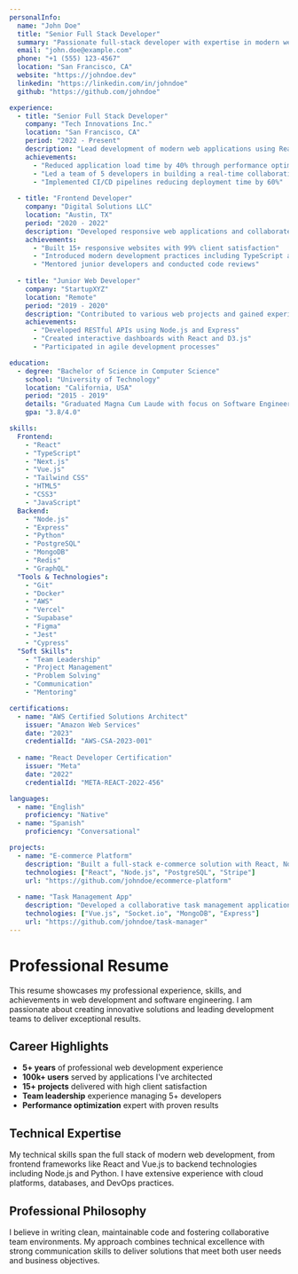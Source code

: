 ```yaml
---
personalInfo:
  name: "John Doe"
  title: "Senior Full Stack Developer"
  summary: "Passionate full-stack developer with expertise in modern web technologies and a track record of delivering high-quality solutions."
  email: "john.doe@example.com"
  phone: "+1 (555) 123-4567"
  location: "San Francisco, CA"
  website: "https://johndoe.dev"
  linkedin: "https://linkedin.com/in/johndoe"
  github: "https://github.com/johndoe"

experience:
  - title: "Senior Full Stack Developer"
    company: "Tech Innovations Inc."
    location: "San Francisco, CA"
    period: "2022 - Present"
    description: "Lead development of modern web applications using React, TypeScript, and Node.js. Architected scalable solutions serving 100k+ users."
    achievements:
      - "Reduced application load time by 40% through performance optimization"
      - "Led a team of 5 developers in building a real-time collaboration platform"
      - "Implemented CI/CD pipelines reducing deployment time by 60%"
  
  - title: "Frontend Developer"
    company: "Digital Solutions LLC"
    location: "Austin, TX"
    period: "2020 - 2022"
    description: "Developed responsive web applications and collaborated with design teams to create exceptional user experiences."
    achievements:
      - "Built 15+ responsive websites with 99% client satisfaction"
      - "Introduced modern development practices including TypeScript and testing"
      - "Mentored junior developers and conducted code reviews"
  
  - title: "Junior Web Developer"
    company: "StartupXYZ"
    location: "Remote"
    period: "2019 - 2020"
    description: "Contributed to various web projects and gained experience in full-stack development."
    achievements:
      - "Developed RESTful APIs using Node.js and Express"
      - "Created interactive dashboards with React and D3.js"
      - "Participated in agile development processes"

education:
  - degree: "Bachelor of Science in Computer Science"
    school: "University of Technology"
    location: "California, USA"
    period: "2015 - 2019"
    details: "Graduated Magna Cum Laude with focus on Software Engineering and Web Technologies"
    gpa: "3.8/4.0"

skills:
  Frontend:
    - "React"
    - "TypeScript"
    - "Next.js"
    - "Vue.js"
    - "Tailwind CSS"
    - "HTML5"
    - "CSS3"
    - "JavaScript"
  Backend:
    - "Node.js"
    - "Express"
    - "Python"
    - "PostgreSQL"
    - "MongoDB"
    - "Redis"
    - "GraphQL"
  "Tools & Technologies":
    - "Git"
    - "Docker"
    - "AWS"
    - "Vercel"
    - "Supabase"
    - "Figma"
    - "Jest"
    - "Cypress"
  "Soft Skills":
    - "Team Leadership"
    - "Project Management"
    - "Problem Solving"
    - "Communication"
    - "Mentoring"

certifications:
  - name: "AWS Certified Solutions Architect"
    issuer: "Amazon Web Services"
    date: "2023"
    credentialId: "AWS-CSA-2023-001"
  
  - name: "React Developer Certification"
    issuer: "Meta"
    date: "2022"
    credentialId: "META-REACT-2022-456"

languages:
  - name: "English"
    proficiency: "Native"
  - name: "Spanish"
    proficiency: "Conversational"

projects:
  - name: "E-commerce Platform"
    description: "Built a full-stack e-commerce solution with React, Node.js, and PostgreSQL"
    technologies: ["React", "Node.js", "PostgreSQL", "Stripe"]
    url: "https://github.com/johndoe/ecommerce-platform"
  
  - name: "Task Management App"
    description: "Developed a collaborative task management application with real-time updates"
    technologies: ["Vue.js", "Socket.io", "MongoDB", "Express"]
    url: "https://github.com/johndoe/task-manager"
---
```


# Professional Resume

This resume showcases my professional experience, skills, and achievements in web development and software engineering. I am passionate about creating innovative solutions and leading development teams to deliver exceptional results.

## Career Highlights

- **5+ years** of professional web development experience
- **100k+ users** served by applications I've architected
- **15+ projects** delivered with high client satisfaction
- **Team leadership** experience managing 5+ developers
- **Performance optimization** expert with proven results

## Technical Expertise

My technical skills span the full stack of modern web development, from frontend frameworks like React and Vue.js to backend technologies including Node.js and Python. I have extensive experience with cloud platforms, databases, and DevOps practices.

## Professional Philosophy

I believe in writing clean, maintainable code and fostering collaborative team environments. My approach combines technical excellence with strong communication skills to deliver solutions that meet both user needs and business objectives.